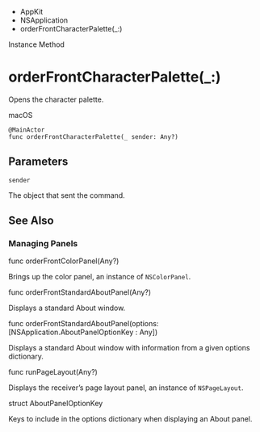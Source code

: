 

- AppKit
- NSApplication
-  orderFrontCharacterPalette(\_:) 

Instance Method

# orderFrontCharacterPalette(\_:)

Opens the character palette.

macOS

``` source
@MainActor
func orderFrontCharacterPalette(_ sender: Any?)
```

## Parameters 

`sender`  

The object that sent the command.

## See Also

### Managing Panels

func orderFrontColorPanel(Any?)

Brings up the color panel, an instance of `NSColorPanel`.

func orderFrontStandardAboutPanel(Any?)

Displays a standard About window.

func orderFrontStandardAboutPanel(options: [NSApplication.AboutPanelOptionKey : Any])

Displays a standard About window with information from a given options dictionary.

func runPageLayout(Any?)

Displays the receiver’s page layout panel, an instance of `NSPageLayout`.

struct AboutPanelOptionKey

Keys to include in the options dictionary when displaying an About panel.

